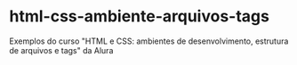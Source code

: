 # html-css-ambiente-arquivos-tags
Exemplos do curso "HTML e CSS: ambientes de desenvolvimento, estrutura de arquivos e tags" da Alura
